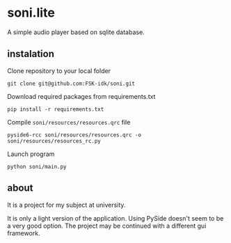 # soni.lite

A simple audio player based on sqlite database.


## instalation

Clone repository to your local folder

```
git clone git@github.com:FSK-idk/soni.git
```

Download required packages from requirements.txt

```
pip install -r requirements.txt
```

Compile `soni/resources/resources.qrc` file

```
pyside6-rcc soni/resources/resources.qrc -o soni/resources/resources_rc.py
```

Launch program
```
python soni/main.py
```

## about

It is a project for my subject at university.

It is only a light version of the application. Using PySide doesn't seem to be a very good option. The project may be continued with a different gui framework.
